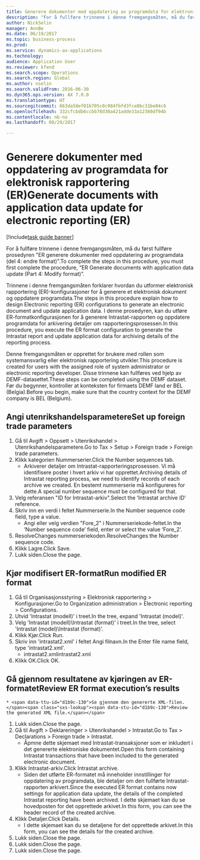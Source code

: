 ```yaml
--- 
title: Generere dokumenter med oppdatering av programdata for elektronisk rapportering (ER)
description: "For å fullføre trinnene i denne fremgangsmåten, må du først fullføre prosedyren \"ER generere dokumenter med oppdatering av programdata (del 4: endre format)\"."
author: NickSelin
manager: AnnBe
ms.date: 06/19/2017
ms.topic: business-process
ms.prod: 
ms.service: dynamics-ax-applications
ms.technology: 
audience: Application User
ms.reviewer: kfend
ms.search.scope: Operations
ms.search.region: Global
ms.author: nselin
ms.search.validFrom: 2016-06-30
ms.dyn365.ops.version: AX 7.0.0
ms.translationtype: HT
ms.sourcegitcommit: 663da58ef01b705c0c984fbfd3fce8bc31be04c6
ms.openlocfilehash: 332cfcbdb6ccbb78d30a421adde33a12360df94b
ms.contentlocale: nb-no
ms.lasthandoff: 08/29/2017

---
```

# <a name="generate-documents-with-application-data-update-for-electronic-reporting-er"></a><span data-ttu-id="d1b9c-103">Generere dokumenter med oppdatering av programdata for elektronisk rapportering (ER)</span><span class="sxs-lookup"><span data-stu-id="d1b9c-103">Generate documents with application data update for electronic reporting (ER)</span></span>

[!include[task guide banner](../../includes/task-guide-banner.md)]

<span data-ttu-id="d1b9c-104">For å fullføre trinnene i denne fremgangsmåten, må du først fullføre prosedyren "ER generere dokumenter med oppdatering av programdata (del 4: endre format)".</span><span class="sxs-lookup"><span data-stu-id="d1b9c-104">To complete the steps in this procedure, you must first complete the procedure, “ER Generate documents with application data update (Part 4: Modify format)”.</span></span>



<span data-ttu-id="d1b9c-105">Trinnene i denne fremgangsmåten forklarer hvordan du utformer elektronisk rapportering (ER)-konfigurasjoner for å generere et elektronisk dokument og oppdatere programdata.</span><span class="sxs-lookup"><span data-stu-id="d1b9c-105">The steps in this procedure explain how to design Electronic reporting (ER) configurations to generate an electronic document and update application data.</span></span> <span data-ttu-id="d1b9c-106">I denne prosedyren, kan du utføre ER-formatkonfigurasjonen for å generere Intrastat-rapporten og oppdatere programdata for arkivering detaljer om rapporteringsprosessen.</span><span class="sxs-lookup"><span data-stu-id="d1b9c-106">In this procedure, you execute the ER format configuration to generate the Intrastat report and update application data for archiving details of the reporting process.</span></span>



<span data-ttu-id="d1b9c-107">Denne fremgangsmåten er opprettet for brukere med rollen som systemansvarlig eller elektronisk rapportering utvikler.</span><span class="sxs-lookup"><span data-stu-id="d1b9c-107">This procedure is created for users with the assigned role of system administrator or electronic reporting developer.</span></span> <span data-ttu-id="d1b9c-108">Disse trinnene kan fullføres ved hjelp av DEMF-datasettet.</span><span class="sxs-lookup"><span data-stu-id="d1b9c-108">These steps can be completed using the DEMF dataset.</span></span> <span data-ttu-id="d1b9c-109">Før du begynner, kontroller at konteksten for firmaets DEMF land er BEL (Belgia).</span><span class="sxs-lookup"><span data-stu-id="d1b9c-109">Before you begin, make sure that the country context for the DEMF company is BEL (Belgium).</span></span>


## <a name="set-up-foreign-trade-parameters"></a><span data-ttu-id="d1b9c-110">Angi utenrikshandelsparametere</span><span class="sxs-lookup"><span data-stu-id="d1b9c-110">Set up foreign trade parameters</span></span>
1. <span data-ttu-id="d1b9c-111">Gå til Avgift > Oppsett > Utenrikshandel > Utenrikshandelsparametere.</span><span class="sxs-lookup"><span data-stu-id="d1b9c-111">Go to Tax > Setup > Foreign trade > Foreign trade parameters.</span></span>
2. <span data-ttu-id="d1b9c-112">Klikk kategorien Nummerserier.</span><span class="sxs-lookup"><span data-stu-id="d1b9c-112">Click the Number sequences tab.</span></span>
    * <span data-ttu-id="d1b9c-113">Arkiverer detaljer om Intrastat-rapporteringsprosessen. Vi må identifisere poster i hvert arkiv vi har opprettet.</span><span class="sxs-lookup"><span data-stu-id="d1b9c-113">Archiving details of Intrastat reporting process, we need to identify records of each archive we created.</span></span> <span data-ttu-id="d1b9c-114">En bestemt nummerserie må konfigureres for dette.</span><span class="sxs-lookup"><span data-stu-id="d1b9c-114">A special number sequence must be configured for that.</span></span>  
3. <span data-ttu-id="d1b9c-115">Velg referansen "ID for Intrastat-arkiv".</span><span class="sxs-lookup"><span data-stu-id="d1b9c-115">Select the ‘Intrastat archive ID’ reference.</span></span>
4. <span data-ttu-id="d1b9c-116">Skriv inn en verdi i feltet Nummerserie.</span><span class="sxs-lookup"><span data-stu-id="d1b9c-116">In the Number sequence code field, type a value.</span></span>
    * <span data-ttu-id="d1b9c-117">Angi eller velg verdien "Fore_2" i Nummerseriekode-feltet.</span><span class="sxs-lookup"><span data-stu-id="d1b9c-117">In the ‘Number sequence code’ field, enter or select the value ‘Fore_2’.</span></span>  
5. <span data-ttu-id="d1b9c-118">ResolveChanges nummerseriekoden.</span><span class="sxs-lookup"><span data-stu-id="d1b9c-118">ResolveChanges the Number sequence code.</span></span>
6. <span data-ttu-id="d1b9c-119">Klikk Lagre.</span><span class="sxs-lookup"><span data-stu-id="d1b9c-119">Click Save.</span></span>
7. <span data-ttu-id="d1b9c-120">Lukk siden.</span><span class="sxs-lookup"><span data-stu-id="d1b9c-120">Close the page.</span></span>

## <a name="run-modified-er-format"></a><span data-ttu-id="d1b9c-121">Kjør modifisert ER-format</span><span class="sxs-lookup"><span data-stu-id="d1b9c-121">Run modified ER format</span></span>
1. <span data-ttu-id="d1b9c-122">Gå til Organisasjonsstyring > Elektronisk rapportering > Konfigurasjoner.</span><span class="sxs-lookup"><span data-stu-id="d1b9c-122">Go to Organization administration > Electronic reporting > Configurations.</span></span>
2. <span data-ttu-id="d1b9c-123">Utvid 'Intrastat (modell)' i treet.</span><span class="sxs-lookup"><span data-stu-id="d1b9c-123">In the tree, expand 'Intrastat (model)'.</span></span>
3. <span data-ttu-id="d1b9c-124">Velg 'Intrastat (modell)\Intrastat (format)' i treet.</span><span class="sxs-lookup"><span data-stu-id="d1b9c-124">In the tree, select 'Intrastat (model)\Intrastat (format)'.</span></span>
4. <span data-ttu-id="d1b9c-125">Klikk Kjør.</span><span class="sxs-lookup"><span data-stu-id="d1b9c-125">Click Run.</span></span>
5. <span data-ttu-id="d1b9c-126">Skriv inn 'intrastat2.xml' i feltet Angi filnavn.</span><span class="sxs-lookup"><span data-stu-id="d1b9c-126">In the Enter file name field, type 'intrastat2.xml'.</span></span>
    * <span data-ttu-id="d1b9c-127">intrastat2.xml</span><span class="sxs-lookup"><span data-stu-id="d1b9c-127">intrastat2.xml</span></span>  
6. <span data-ttu-id="d1b9c-128">Klikk OK.</span><span class="sxs-lookup"><span data-stu-id="d1b9c-128">Click OK.</span></span>

## <a name="review-er-format-executions-results"></a><span data-ttu-id="d1b9c-129">Gå gjennom resultatene av kjøringen av ER-formatet</span><span class="sxs-lookup"><span data-stu-id="d1b9c-129">Review ER format execution’s results</span></span>
    * <span data-ttu-id="d1b9c-130">Se gjennom den genererte XML-filen.</span><span class="sxs-lookup"><span data-stu-id="d1b9c-130">Review the generated XML file.</span></span>  
1. <span data-ttu-id="d1b9c-131">Lukk siden.</span><span class="sxs-lookup"><span data-stu-id="d1b9c-131">Close the page.</span></span>
2. <span data-ttu-id="d1b9c-132">Gå til Avgift > Deklareringer > Utenrikshandel > Intrastat.</span><span class="sxs-lookup"><span data-stu-id="d1b9c-132">Go to Tax > Declarations > Foreign trade > Intrastat.</span></span>
    * <span data-ttu-id="d1b9c-133">Åpmne dette skjemaet med Intrastat-transaksjoner som er inkludert i det genererte elektroniske dokumentet.</span><span class="sxs-lookup"><span data-stu-id="d1b9c-133">Open this form containing Intrastat transactions that have been included to the generated electronic document.</span></span>  
3. <span data-ttu-id="d1b9c-134">Klikk Intrastat-arkiv.</span><span class="sxs-lookup"><span data-stu-id="d1b9c-134">Click Intrastat archive.</span></span>
    * <span data-ttu-id="d1b9c-135">Siden det utførte ER-formatet må inneholder innstillinger for oppdatering av programdata, ble detaljer om den fullførte Intrastat-rapporten arkivert.</span><span class="sxs-lookup"><span data-stu-id="d1b9c-135">Since the executed ER format contains now settings for application data update, the details of the completed Intrastat reporting have been archived.</span></span> <span data-ttu-id="d1b9c-136">I dette skjemaet kan du se hovedposten for det opprettede arkivet.</span><span class="sxs-lookup"><span data-stu-id="d1b9c-136">In this form, you can see the header record of the created archive.</span></span>  
4. <span data-ttu-id="d1b9c-137">Klikk Detaljer.</span><span class="sxs-lookup"><span data-stu-id="d1b9c-137">Click Details.</span></span>
    * <span data-ttu-id="d1b9c-138">I dette skjemaet kan du se detaljene for det opprettede arkivet.</span><span class="sxs-lookup"><span data-stu-id="d1b9c-138">In this form, you can see the details for the created archive.</span></span>  
5. <span data-ttu-id="d1b9c-139">Lukk siden.</span><span class="sxs-lookup"><span data-stu-id="d1b9c-139">Close the page.</span></span>
6. <span data-ttu-id="d1b9c-140">Lukk siden.</span><span class="sxs-lookup"><span data-stu-id="d1b9c-140">Close the page.</span></span>
7. <span data-ttu-id="d1b9c-141">Lukk siden.</span><span class="sxs-lookup"><span data-stu-id="d1b9c-141">Close the page.</span></span>


